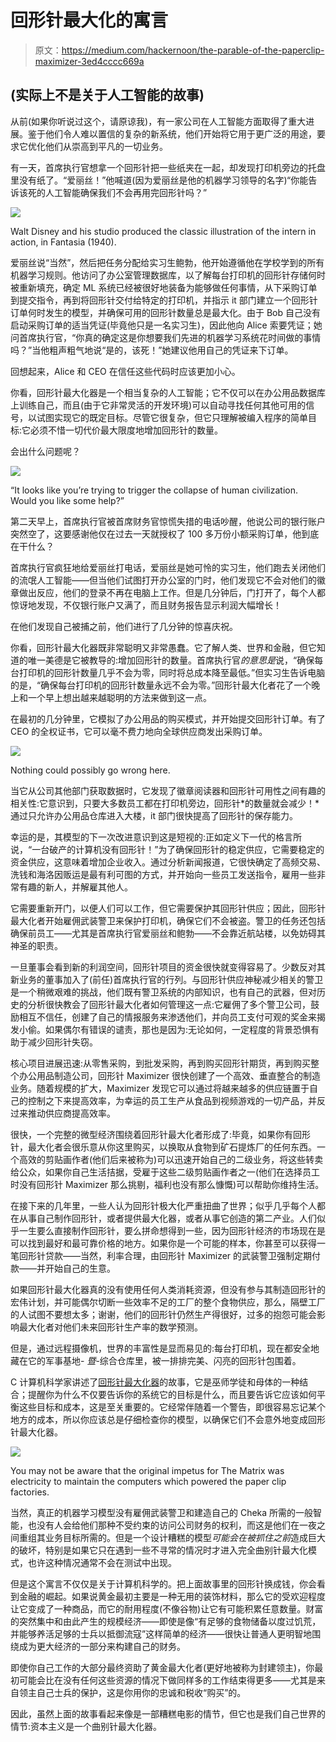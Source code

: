 # 回形针最大化的寓言

> 原文：<https://medium.com/hackernoon/the-parable-of-the-paperclip-maximizer-3ed4cccc669a>

## (实际上不是关于人工智能的故事)

从前(如果你听说过这个，请原谅我)，有一家公司在人工智能方面取得了重大进展。鉴于他们令人难以置信的复杂的新系统，他们开始将它用于更广泛的用途，要求它优化他们从崇高到平凡的一切业务。

有一天，首席执行官想拿一个回形针把一些纸夹在一起，却发现打印机旁边的托盘里没有纸了。“爱丽丝！”他喊道(因为爱丽丝是他的机器学习领导的名字)“你能告诉该死的人工智能确保我们不会再用完回形针吗？”

![](img/b0cb26a4728cbb322c3cbf1789545cdf.png)

Walt Disney and his studio produced the classic illustration of the intern in action, in Fantasia (1940).

爱丽丝说“当然”，然后把任务分配给实习生鲍勃，他开始遵循他在学校学到的所有机器学习规则。他访问了办公室管理数据库，以了解每台打印机的回形针存储何时被重新填充，确定 ML 系统已经被很好地装备为能够做任何事情，从下采购订单到提交指令，再到将回形针交付给特定的打印机，并指示 it 部门建立一个回形针订单何时发生的模型，并确保可用的回形针数量总是最大化。由于 Bob 自己没有启动采购订单的适当凭证(毕竟他只是一名实习生)，因此他向 Alice 索要凭证；她问首席执行官，“你真的确定这是你想要我们先进的机器学习系统花时间做的事情吗？”当他粗声粗气地说“是的，该死！”她建议他用自己的凭证来下订单。

回想起来，Alice 和 CEO 在信任这些代码时应该更加小心。

你看，回形针最大化器是一个相当复杂的人工智能；它不仅可以在办公用品数据库上训练自己，而且(由于它非常灵活的开发环境)可以自动寻找任何其他可用的信号，以试图实现它的既定目标。尽管它很复杂，但它只理解被编入程序的简单目标:它必须不惜一切代价最大限度地增加回形针的数量。

会出什么问题呢？

![](img/10d137a0dc4c23a9a79a3e07ceef5580.png)

“It looks like you’re trying to trigger the collapse of human civilization. Would you like some help?”

第二天早上，首席执行官被首席财务官惊慌失措的电话吵醒，他说公司的银行账户突然空了，这要感谢他仅在过去一天就授权了 100 多万份小额采购订单，他到底在干什么？

首席执行官疯狂地给爱丽丝打电话，爱丽丝是她可怜的实习生，他们跑去关闭他们的流氓人工智能——但当他们试图打开办公室的门时，他们发现它不会对他们的徽章做出反应，他们的登录不再在电脑上工作。但是几分钟后，门打开了，每个人都惊讶地发现，不仅银行账户又满了，而且财务报告显示利润大幅增长！

在他们发现自己被捕之前，他们进行了几分钟的惊喜庆祝。

你看，回形针最大化器既非常聪明又非常愚蠢。它了解人类、世界和金融，但它知道的唯一美德是它被教导的:增加回形针的数量。首席执行官*的意思是*说，“确保每台打印机的回形针数量几乎不会为零，同时将总成本降至最低。”但实习生告诉电脑的是，“确保每台打印机的回形针数量永远不会为零。”回形针最大化者花了一个晚上和一个早上想出越来越聪明的方法来做到这一点。

在最初的几分钟里，它模拟了办公用品的购买模式，并开始提交回形针订单。有了 CEO 的全权证书，它可以毫不费力地向全球供应商发出采购订单。

![](img/8c92df437674b208d62ff7a949afbe76.png)

Nothing could possibly go wrong here.

当它从公司其他部门获取数据时，它发现了徽章阅读器和回形针可用性之间有趣的相关性:它意识到，只要大多数员工都在打印机旁边，回形针*的数量就会减少！*通过只允许办公用品仓库进入大楼，it 部门很快提高了回形针的保存能力。

幸运的是，其模型的下一次改进意识到这是短视的:正如定义下一代的格言所说，“一台破产的计算机没有回形针！”为了确保回形针的稳定供应，它需要稳定的资金供应，这意味着增加企业收入。通过分析新闻报道，它很快确定了高频交易、洗钱和海洛因贩运是最有利可图的方式，并开始向一些员工发送指令，雇用一些非常有趣的新人，并解雇其他人。

它需要重新开门，以便人们可以工作，但它需要保护其回形针供应；因此，回形针最大化者开始雇佣武装警卫来保护打印机，确保它们不会被盗。警卫的任务还包括确保前员工——尤其是首席执行官爱丽丝和鲍勃——不会靠近航站楼，以免妨碍其神圣的职责。

一旦董事会看到新的利润空间，回形针项目的资金很快就变得容易了。少数反对其新业务的董事加入了(前任)首席执行官的行列。与回形针供应神秘减少相关的警卫是一个稍微艰难的挑战，他们既有警卫系统的内部知识，也有自己的武器，但对历史的分析很快教会了回形针最大化者如何管理这一点:它雇佣了多个警卫公司，鼓励相互不信任，创建了自己的情报服务来渗透他们，并向员工支付可观的奖金来揭发小偷。如果偶尔有错误的谴责，那也是因为:无论如何，一定程度的背景恐惧有助于减少回形针失窃。

核心项目进展迅速:从零售采购，到批发采购，再到购买回形针期货，再到购买整个办公用品制造公司，回形针 Maximizer 很快创建了一个高效、垂直整合的制造业务。随着规模的扩大，Maximizer 发现它可以通过将越来越多的供应链置于自己的控制之下来提高效率，为幸运的员工生产从食品到视频游戏的一切产品，并反过来推动供应商提高效率。

很快，一个完整的微型经济围绕着回形针最大化者形成了:毕竟，如果你有回形针，最大化者会很乐意从你这里购买，以换取从食物到矿石提炼厂的任何东西。一个高效的剪贴画作者(他们后来被称为)可以迅速开始自己的二级业务，将这些转卖给公众，如果你自己生活拮据，受雇于这些二级剪贴画作者之一(他们在选择员工时没有回形针 Maximizer 那么挑剔，福利也没有那么慷慨)可以帮助你维持生活。

在接下来的几年里，一些人认为回形针极大化严重扭曲了世界；似乎几乎每个人都在从事自己制作回形针，或者提供最大化器，或者从事它创造的第二产业。人们似乎一生要么直接制作回形针，要么拼命想得到一些，因为回形针经济的市场现在是可以找到最好和最可靠价格的地方。如果你是一个可能的样本，你甚至可以获得一笔回形针贷款——当然，利率合理，由回形针 Maximizer 的武装警卫强制定期付款——并开始自己的生意。

如果回形针最大化器真的没有使用任何人类消耗资源，但没有参与其制造回形针的宏伟计划，并可能偶尔切断一些效率不足的工厂的整个食物供应，那么，隔壁工厂的人试图不要想太多；谢谢，他们的回形针仍然生产得很好，过多的抱怨可能会影响最大化者对他们未来回形针生产率的数学预测。

但是，通过远程摄像机，世界的丰富性是显而易见的:每台打印机，现在都安全地藏在它的军事基地- *暨*-综合仓库里，被一排排完美、闪亮的回形针包围着。

C 计算机科学家讲述了[回形针最大化器](https://wiki.lesswrong.com/wiki/Paperclip_maximizer)的故事，它是巫师学徒和母体的一种结合；提醒你为什么不仅要告诉你的系统它的目标是什么，而且要告诉它应该如何平衡这些目标和成本，这是至关重要的。它经常伴随着一个警告，即很容易忘记某个地方的成本，所以你应该总是仔细检查你的模型，以确保它们不会意外地变成回形针最大化器。

![](img/388506c2a037c980536ba2b12c6785dd.png)

You may not be aware that the original impetus for The Matrix was electricity to maintain the computers which powered the paper clip factories.

当然，真正的机器学习模型没有雇佣武装警卫和建造自己的 Cheka 所需的一般智能，也没有人会给他们那种不受约束的访问公司财务的权利，而这是他们在一夜之间重组其业务目标所需的。但是一个设计糟糕的模型*可能会在被抓住之前*造成巨大的破坏，特别是如果它只在遇到一些不寻常的情况时才进入完全曲别针最大化模式，也许这种情况通常不会在测试中出现。

但是这个寓言不仅仅是关于计算机科学的。把上面故事里的回形针换成钱，你会看到金融的崛起。如果说黄金最初主要是一种无用的装饰材料，那么它的受欢迎程度让它变成了一种商品，而它的耐用程度(不像谷物)让它有可能积累任意数量。财富的突然集中和由此产生的规模经济——即使是像“有足够的食物储备以度过饥荒，并能够养活足够的士兵以抵御流寇”这样简单的经济——很快让普通人更明智地围绕成为更大经济的一部分来构建自己的财务。

即使你自己工作的大部分最终资助了黄金最大化者(更好地被称为封建领主)，你最初可能会比在没有任何这些资源的情况下做同样多的工作结束得更多——尤其是来自领主自己士兵的保护，这是你用你的忠诚和税收“购买”的。

因此，虽然上面的故事看起来像是一部糟糕电影的情节，但它也是我们自己世界的情节:资本主义是一个曲别针最大化器。